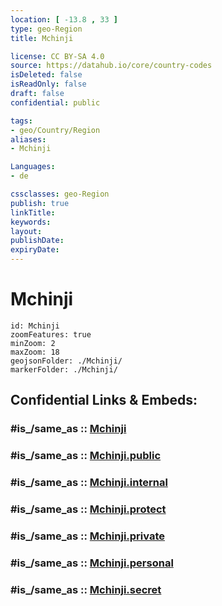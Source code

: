 ```yaml
---
location: [ -13.8 , 33 ] 
type: geo-Region
title: Mchinji

license: CC BY-SA 4.0
source: https://datahub.io/core/country-codes
isDeleted: false
isReadOnly: false
draft: false
confidential: public

tags:
- geo/Country/Region
aliases:
- Mchinji

Languages:
- de

cssclasses: geo-Region
publish: true
linkTitle: 
keywords: 
layout: 
publishDate: 
expiryDate: 
---
```


# Mchinji

```leaflet
id: Mchinji
zoomFeatures: true 
minZoom: 2 
maxZoom: 18
geojsonFolder: ./Mchinji/
markerFolder: ./Mchinji/
```


## Confidential Links & Embeds: 

### #is_/same_as :: [Mchinji](/_Standards/Earth/Continent/Africa/Africa~East/Malawi/Districts~Malawi/Mchinji.md) 

### #is_/same_as :: [Mchinji.public](/_public/Earth/Continent/Africa/Africa~East/Malawi/Districts~Malawi/Mchinji.public.md) 

### #is_/same_as :: [Mchinji.internal](/_internal/Earth/Continent/Africa/Africa~East/Malawi/Districts~Malawi/Mchinji.internal.md) 

### #is_/same_as :: [Mchinji.protect](/_protect/Earth/Continent/Africa/Africa~East/Malawi/Districts~Malawi/Mchinji.protect.md) 

### #is_/same_as :: [Mchinji.private](/_private/Earth/Continent/Africa/Africa~East/Malawi/Districts~Malawi/Mchinji.private.md) 

### #is_/same_as :: [Mchinji.personal](/_personal/Earth/Continent/Africa/Africa~East/Malawi/Districts~Malawi/Mchinji.personal.md) 

### #is_/same_as :: [Mchinji.secret](/_secret/Earth/Continent/Africa/Africa~East/Malawi/Districts~Malawi/Mchinji.secret.md)

